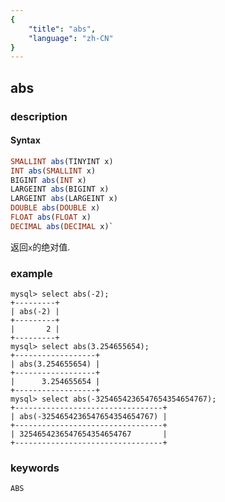 ```yaml
---
{
    "title": "abs",
    "language": "zh-CN"
}
---
```


<!-- 
Licensed to the Apache Software Foundation (ASF) under one
or more contributor license agreements.  See the NOTICE file
distributed with this work for additional information
regarding copyright ownership.  The ASF licenses this file
to you under the Apache License, Version 2.0 (the
"License"); you may not use this file except in compliance
with the License.  You may obtain a copy of the License at
  http://www.apache.org/licenses/LICENSE-2.0
Unless required by applicable law or agreed to in writing,
software distributed under the License is distributed on an
"AS IS" BASIS, WITHOUT WARRANTIES OR CONDITIONS OF ANY
KIND, either express or implied.  See the License for the
specific language governing permissions and limitations
under the License.
-->

## abs

### description
#### Syntax

```sql
SMALLINT abs(TINYINT x)
INT abs(SMALLINT x)
BIGINT abs(INT x)
LARGEINT abs(BIGINT x)
LARGEINT abs(LARGEINT x)
DOUBLE abs(DOUBLE x)
FLOAT abs(FLOAT x)
DECIMAL abs(DECIMAL x)` 
```

返回`x`的绝对值.

### example

```
mysql> select abs(-2);
+---------+
| abs(-2) |
+---------+
|       2 |
+---------+
mysql> select abs(3.254655654);
+------------------+
| abs(3.254655654) |
+------------------+
|      3.254655654 |
+------------------+
mysql> select abs(-3254654236547654354654767);
+---------------------------------+
| abs(-3254654236547654354654767) |
+---------------------------------+
| 3254654236547654354654767       |
+---------------------------------+
```

### keywords
	ABS
